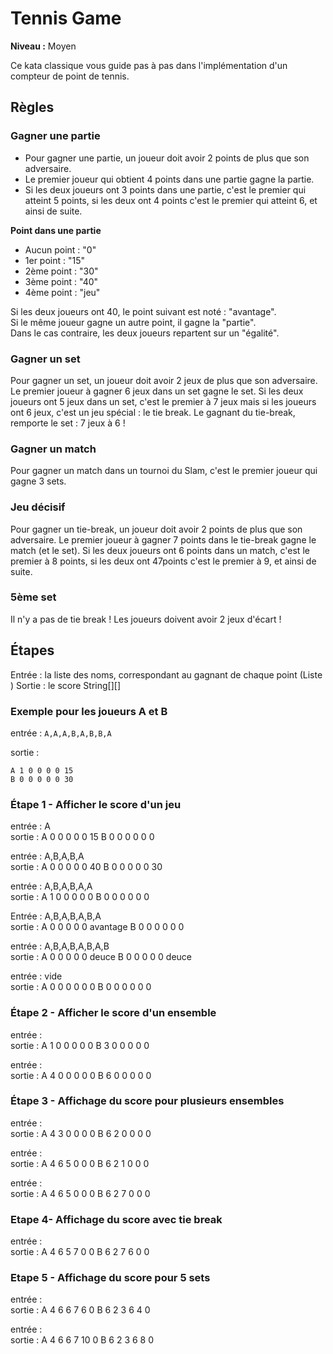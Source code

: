 # Tennis Game

**Niveau :** Moyen 

Ce kata classique vous guide pas à pas dans l'implémentation d'un compteur de point de tennis.

## Règles

### Gagner une partie

 - Pour gagner une partie, un joueur doit avoir 2 points de plus que son adversaire.
 - Le premier joueur qui obtient 4 points dans une partie gagne la partie.
 - Si les deux joueurs ont 3 points dans une partie, c'est le premier qui atteint 5 points, si les deux ont 4 points c'est le premier qui atteint 6, et ainsi de suite.

**Point dans une partie** 

 - Aucun point : "0" 
 - 1er point : "15" 
 - 2ème point : "30" 
 - 3ème point : "40" 
 - 4ème point : "jeu"

Si les deux joueurs ont 40, le point suivant est noté : "avantage".  
Si le même joueur gagne un autre point, il gagne la "partie".  
Dans le cas contraire, les deux joueurs repartent sur un "égalité".

### Gagner un set

Pour gagner un set, un joueur doit avoir 2 jeux de plus que son adversaire.
Le premier joueur à gagner 6 jeux dans un set gagne le set.
Si les deux joueurs ont 5 jeux dans un set, c'est le premier à 7 jeux mais si les joueurs ont 6 jeux, c'est un jeu spécial : le tie break. Le gagnant du tie-break, remporte le set : 7 jeux à 6 !

### Gagner un match

Pour gagner un match dans un tournoi du Slam, c'est le premier joueur qui gagne 3 sets.

### Jeu décisif

Pour gagner un tie-break, un joueur doit avoir 2 points de plus que son adversaire.
Le premier joueur à gagner 7 points dans le tie-break gagne le match (et le set).
Si les deux joueurs ont 6 points dans un match, c'est le premier à 8 points, si les deux ont 47points c'est le premier à 9, et ainsi de suite.

### 5ème set

Il n'y a pas de tie break ! Les joueurs doivent avoir 2 jeux d'écart !

## Étapes

Entrée : la liste des noms, correspondant au gagnant de chaque point (Liste <String>)
Sortie : le score String[][]

### Exemple pour les joueurs A et B

entrée : `A,A,A,B,A,B,B,A`

sortie :
```text
A 1 0 0 0 0 15
B 0 0 0 0 0 30
```


### Étape 1 - Afficher le score d'un jeu

entrée : A  
sortie : A 0 0 0 0 0 15 B 0 0 0 0 0 0

entrée : A,B,A,B,A  
sortie : A 0 0 0 0 0 40 B 0 0 0 0 0 30

entrée : A,B,A,B,A,A  
sortie : A 1 0 0 0 0 0 B 0 0 0 0 0 0

Entrée : A,B,A,B,A,B,A  
sortie : A 0 0 0 0 0 avantage B 0 0 0 0 0 0

entrée : A,B,A,B,A,B,A,B  
sortie : A 0 0 0 0 0 deuce B 0 0 0 0 0 deuce

entrée : vide  
sortie : A 0 0 0 0 0 0 B 0 0 0 0 0 0

### Étape 2 - Afficher le score d'un ensemble

entrée :  
sortie : A 1 0 0 0 0 0 B 3 0 0 0 0 0

entrée :  
sortie : A 4 0 0 0 0 0 B 6 0 0 0 0 0

### Étape 3 - Affichage du score pour plusieurs ensembles

entrée :  
sortie : A 4 3 0 0 0 0 B 6 2 0 0 0 0

entrée :  
sortie : A 4 6 5 0 0 0 B 6 2 1 0 0 0

entrée :  
sortie : A 4 6 5 0 0 0 B 6 2 7 0 0 0

### Etape 4- Affichage du score avec tie break

entrée :  
sortie : A 4 6 5 7 0 0 B 6 2 7 6 0 0

### Etape 5 - Affichage du score pour 5 sets

entrée :  
sortie : A 4 6 6 7 6 0 B 6 2 3 6 4 0

entrée :  
sortie : A 4 6 6 7 10 0 B 6 2 3 6 8 0